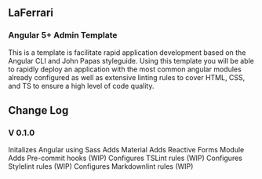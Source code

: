 ## LaFerrari
### Angular 5+ Admin Template

This is a template is facilitate rapid application development based on the Angular CLI and John Papas styleguide. Using this template you will be able to rapidly deploy an application with the most common angular modules already configured as well as extensive linting rules to cover HTML, CSS, and TS to ensure a high level of code quality.

## Change Log

###  V 0.1.0

Initalizes Angular using Sass
Adds Material
Adds Reactive Forms Module
Adds Pre-commit hooks (WIP)
Configures TSLint rules (WIP)
Configures Stylelint rules (WIP)
Configures Markdownlint rules (WIP)
